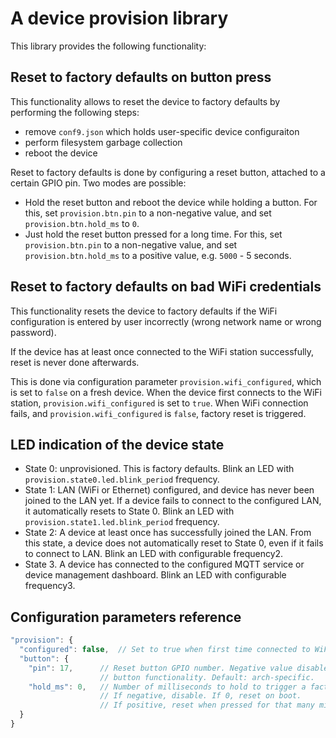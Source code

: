 # A device provision library

This library provides the following functionality:


## Reset to factory defaults on button press

This functionality allows to reset the device to factory defaults by
performing the following steps:

- remove `conf9.json` which holds user-specific device configuraiton
- perform filesystem garbage collection
- reboot the device

Reset to factory defaults is done by configuring a reset button, attached to a
certain GPIO pin. Two modes are possible:

- Hold the reset button and reboot the device while holding a button.
  For this, set `provision.btn.pin` to a non-negative value, and set 
  `provision.btn.hold_ms` to `0`.
- Just hold the reset button pressed for a long time.
  For this, set `provision.btn.pin` to a non-negative value, and set 
  `provision.btn.hold_ms` to a positive value, e.g. `5000` - 5 seconds.


## Reset to factory defaults on bad WiFi credentials

This functionality resets the device to factory defaults if the WiFi
configuration is entered by user incorrectly
(wrong network name or wrong password).

If the device has at least once connected to the WiFi station successfully,
reset is never done afterwards.

This is done via configuration parameter `provision.wifi_configured`, which is
set to `false` on a fresh device. When the device first connects to the WiFi
station, `provision.wifi_configured` is set to `true`. When WiFi connection
fails, and `provision.wifi_configured` is `false`, factory reset is triggered.


## LED indication of the device state

- State 0: unprovisioned. This is factory defaults.
  Blink an LED with `provision.state0.led.blink_period` frequency.
- State 1: LAN (WiFi or Ethernet) configured,
  and device has never been joined to the LAN yet.
  If a device fails to connect to the configured LAN,
  it automatically resets to State 0.
  Blink an LED with `provision.state1.led.blink_period` frequency.
- State 2: A device at least once has successfully joined the LAN.
  From this state, a device does not automatically reset to State 0,
  even if it fails to connect to LAN.
  Blink an LED with configurable frequency2.
- State 3. A device has connected to the configured MQTT service or
  device management dashboard.
  Blink an LED with configurable frequency3.


## Configuration parameters reference

```javascript
"provision": {
  "configured": false,  // Set to true when first time connected to WiFi
  "button": {
    "pin": 17,      // Reset button GPIO number. Negative value disables reset
                    // button functionality. Default: arch-specific.
    "hold_ms": 0,   // Number of milliseconds to hold to trigger a factory reset.
                    // If negative, disable. If 0, reset on boot.
                    // If positive, reset when pressed for that many milliseconds.
  }
}
```
